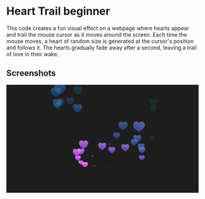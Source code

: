 
# Heart Trail beginner 


This code creates a fun visual effect on a webpage where hearts appear and trail the mouse cursor as it moves around the screen. Each time the mouse moves, a heart of random size is generated at the cursor's position and follows it. The hearts gradually fade away after a second, leaving a trail of love in their wake.

## Screenshots

![App Screenshot](./heartTrail.png)

